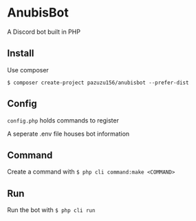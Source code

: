 # AnubisBot
A Discord bot built in PHP

## Install
Use composer

`$ composer create-project pazuzu156/anubisbot --prefer-dist`

## Config
`config.php` holds commands to register 

A seperate .env file houses bot information

## Command
Create a command with `$ php cli command:make <COMMAND>`

## Run
Run the bot with `$ php cli run`
